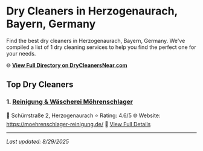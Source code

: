 # Dry Cleaners in Herzogenaurach, Bayern, Germany

Find the best dry cleaners in Herzogenaurach, Bayern, Germany. We've compiled a list of 1 dry cleaning services to help you find the perfect one for your needs.

🌐 **[View Full Directory on DryCleanersNear.com](https://drycleanersnear.com/city/Germany/Bayern/Herzogenaurach)**

## Top Dry Cleaners

### 1. [Reinigung & Wäscherei Möhrenschlager](https://drycleanersnear.com/dryCleaner/68b10aa6f5ec332d9a7bf0b3/reinigung-w-scherei-m-hrenschlager)
📍 Schürrstraße 2, Herzogenaurach
⭐ Rating: 4.6/5
🌐 Website: https://moehrenschlager-reinigung.de/
🔗 [View Full Details](https://drycleanersnear.com/dryCleaner/68b10aa6f5ec332d9a7bf0b3/reinigung-w-scherei-m-hrenschlager)


---

*Last updated: 8/29/2025*
